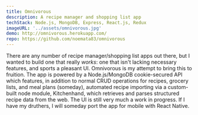 ```yaml
---
title: Omnivorous
description: A recipe manager and shopping list app
techStack: Node.js, MongoDB, Express, React.js, Redux
imageURL: '../assets/omnivorous.jpg'
demo: http://omnivorous.herokuapp.com/
repo: https://github.com/noemata83/omnivorous
---
```


There are any number of recipe manager/shopping list apps out there, but I wanted to build one that really _works_: one that isn't lacking necessary features, and sports a pleasant UI. Omnivorous is my attempt to bring this to fruition. The app is powered by a Node.js/MongoDB cookie-secured API which features, in addition to normal CRUD operations for recipes, grocery lists, and meal plans (someday), automated recipe importing via a custom-built node module, Kitchenhand, which retrieves and parses structured recipe data from the web. The UI is still very much a work in progress. If I have my druthers, I will someday port the app for mobile with React Native.